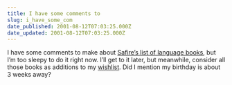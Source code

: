 ```yaml
---
title: I have some comments to
slug: i_have_some_com
date_published: 2001-08-12T07:03:25.000Z
date_updated: 2001-08-12T07:03:25.000Z
---
```


I have some comments to make about [Safire’s list of language books](http://www.nytimes.com/2001/08/12/magazine/12ONLANGUAGE.html), but I’m too sleepy to do it right now. I’ll get to it later, but meanwhile, consider all those books as additions to my [wishlist](http://www.amazon.com/exec/obidos/wishlist/2445HGNSNLOHF/103-0282286-9054214?add-fav=1). Did I mention my birthday is about 3 weeks away?
